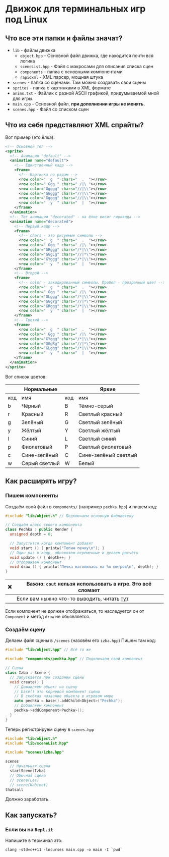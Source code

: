 # Движок для терминальных игр под Linux

## Что все эти папки и файлы значат?
- `lib` - файлы движка
  - `object.hpp` - Основной файл движка, где находится почти вся логика 
  - `sceneList.hpp` - Файл с макросами для описания списка сцен
  - `components` - папка с основными компонентами
  - `rapidxml` - XML парсер, мощная штука
- `scenes` - папка со сценами. Там можно создавать свои сцены
- `sprites` - папка с картинками в XML формате
- `anims.txt` - Файлик с разной ASCII графикой, придумываемой мной для игры.
- `main.cpp` - Основной файл, **при дополнении игры не менять.**
- `scenes.hpp` - Файл со списком сцен

## Что из себя представляют XML спрайты?
Вот пример (это ёлка):
```xml
<!-- Основной тег -->
<sprite>
  <!-- Анимация "default" -->
  <animation name="default">
    <!-- Единственный кадр -->
    <frame>
      <!-- Картинка по рядам -->
      <row color="  g  " chars="  .  "></row>
      <row color=" Ggg " chars=" /|\ "></row>
      <row color="Ggggg" chars="//|\\"></row>
      <row color="GGggg" chars="//|\\"></row>
      <row color="Ggggg" chars="//|\\"></row>
      <row color="  y  " chars="  |  "></row>
    </frame>
  </animation>
  <!-- Тег анимации "decorated" - на ёлке висит гирлянда -->
  <animation name="decorated">
    <!-- Первый кадр -->
    <frame>
      <!-- chars - это рисуемые символы -->
      <row color="  g  " chars="  .  "></row>
      <row color=" Ggg " chars=" /|\ "></row>
      <row color="GRggg" chars="/*|\\"></row>
      <row color="GGgLg" chars="//|*\"></row>
      <row color="GYggg" chars="/*|\\"></row>
      <row color="  y  " chars="  |  "></row>
    </frame>
    <!-- Второй -->
    <frame>
      <!-- color - закодированный символы. Пробел - прозрачный цвет -->
      <row color="  g  " chars="  .  "></row>
      <row color=" Ggg " chars=" /|\ "></row>
      <row color="GLggg" chars="/*|\\"></row>
      <row color="GGgYg" chars="//|*\"></row>
      <row color="GRggg" chars="/*|\\"></row>
      <row color="  y  " chars="  |  "></row>
    </frame>
    <!-- Третий -->
    <frame>
      <row color="  g  " chars="  .  "></row>
      <row color=" Ggg " chars=" /|\ "></row>
      <row color="GYggg" chars="/*|\\"></row>
      <row color="GGgRg" chars="//|*\"></row>
      <row color="GLggg" chars="/*|\\"></row>
      <row color="  y  " chars="  |  "></row>
    </frame>
  </animation>
</sprite>
```
Вот список цветов:

|       | Нормальные     |       | Яркие                |
|-------|----------------|-------|----------------------|
| код   | имя            | код   | имя                  |
|   b   | Чёрный         |   B   | Тёмно-серый          |
|   r   | Красный        |   R   | Светлый красный      |
|   g   | Зелёный        |   G   | Светлый зелёный      |
|   y   | Жёлтый         |   Y   | Светлый жёлтый       |
|   l   | Синий          |   L   | Светлый синий        |
|   p   | Фиолетовый     |   P   | Светлый фиолетовый   |    
|   c   | Сине-зелёный   |   C   | Сине-зелёный светлый |
|   w   | Серый светлый  |   W   | Белый                |

## Как расширять игру?

### Пишем компоненты

Создаём свой файл в `components/` (например `pechka.hpp`) и пишем код:
```cpp
#include "lib/object.h" // Подключаем основную библиотеку

// Создаём класс своего компонента
class Pechka : public Render {
  unsigned depth = 0;

  // Запустится когда компонент добавят
  void start () { printw("Топим печку\n"); }
  // Один раз в кадр, обновляем переменные и делаем расчёты
  void update () { depth++; }
  // Отображаем компонент
  void draw () { printw("Печка натопилась на %u метров\n", depth); }
}
```
| ❌ | Важно: `cout` нельзя использовать в игре. Это всё сломает |
| -- | --- |  
|    |   Если вам ныжно что-то выводить, читать [тут](https://tldp.org/HOWTO/NCURSES-Programming-HOWTO/index.html)  |

Если компонент не должен отображаться, то наследуется он от `Component` и метод `draw` не обьявляется.

### Создаём сцену
Делаем файл сцены в `/scenes` (назовём его `izba.hpp`)
Пишем там код:
```cpp
#include "lib/object.hpp" // Всё то же

#include "components/pechka.hpp" // Подключаем свой компонент

// Сцена
class Izba : Scene {
  // Запускается при создании сцены
  void create() {
    // Доюавляем обьект на сцену
    // base() это корневой компонент сцены
    // В скобках название обьекта в игровом мире
    auto pechka = base().addChild<Object>("Pechka");
    // Добавляем компонент
    pechka->addComponent<Pechka>();
  }
}
```

Теперь регистрируем сцену в `scenes.hpp`
```cpp
#include "lib/object.h"
#include "lib/sceneList.hpp"

#include "scenes/izba.hpp"

scenes
  // Начальная сцена
  startScene(Izba)
  // Обычная сцена
  // scene(Les)
  // scene(Kabinet)
thatsall
```

Должно заработать.

## Как запускать?

### Если вы на `Repl.it`

Напишите в терминал это:
```shell
clang -std=c++11 -lncurses main.cpp -o main -I `pwd`
```
